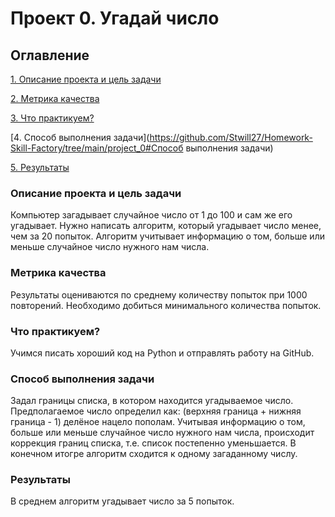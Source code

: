 # Проект 0. Угадай число

## Оглавление
[1. Описание проекта и цель задачи](https://github.com/Stwill27/Homework-Skill-Factory/tree/main/project_0#%D0%BE%D0%BF%D0%B8%D1%81%D0%B0%D0%BD%D0%B8%D0%B5-%D0%BF%D1%80%D0%BE%D0%B5%D0%BA%D1%82%D0%B0-%D0%B8-%D1%86%D0%B5%D0%BB%D1%8C-%D0%B7%D0%B0%D0%B4%D0%B0%D1%87%D0%B8)  

[2. Метрика качества](https://github.com/Stwill27/Homework-Skill-Factory/tree/main/project_0#%D0%BC%D0%B5%D1%82%D1%80%D0%B8%D0%BA%D0%B0-%D0%BA%D0%B0%D1%87%D0%B5%D1%81%D1%82%D0%B2%D0%B0)  

[3. Что практикуем?](https://github.com/Stwill27/Homework-Skill-Factory/tree/main/project_0#%D1%87%D1%82%D0%BE-%D0%BF%D1%80%D0%B0%D0%BA%D1%82%D0%B8%D0%BA%D1%83%D0%B5%D0%BC)  

[4. Способ выполнения задачи](https://github.com/Stwill27/Homework-Skill-Factory/tree/main/project_0#Способ выполнения задачи)  

[5. Результаты](https://github.com/Stwill27/Homework-Skill-Factory/tree/main/project_0#Результаты)

### Описание проекта и цель задачи
Компьютер загадывает случайное число от 1 до 100 и сам же его угадывает. Нужно написать алгоритм, который угадывает число менее, чем за 20 попыток. Алгоритм учитывает информацию о том, больше или меньше случайное число нужного нам числа. 

### Метрика качества
Результаты оцениваются по среднему количеству попыток при 1000 повторений. Необходимо добиться минимального количества попыток.

### Что практикуем?
Учимся писать хороший код на Python и отправлять работу на GitHub.

### Способ выполнения задачи
Задал границы списка, в котором находится угадываемое число. Предполагаемое число определил как:  (верхняя граница + нижняя граница - 1) делёное нацело пополам. Учитывая информацию о том, больше или меньше случайное число нужного нам числа, происходит коррекция границ списка, т.е. список постепенно уменьшается. В конечном итогре алгоритм сходится к одному загаданному числу.

### Результаты
В среднем алгоритм угадывает число за 5 попыток. 
